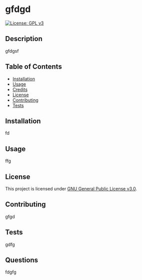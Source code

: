 # gfdgd

[![License: GPL v3](https://img.shields.io/badge/License-GPLv3-blue.svg)](https://www.gnu.org/licenses/gpl-3.0)

## Description

gfdgsf

## Table of Contents 

- [Installation](#installation)
- [Usage](#usage)
- [Credits](#credits)
- [License](#license)
- [Contributing](#contributing)
- [Tests](#tests)

## Installation 

fd

## Usage 

ffg

## License  

This project is licensed under [GNU General Public License v3.0](https://www.gnu.org/licenses/gpl-3.0). 

## Contributing

gfgd

## Tests

gdfg

## Questions

fdgfg

